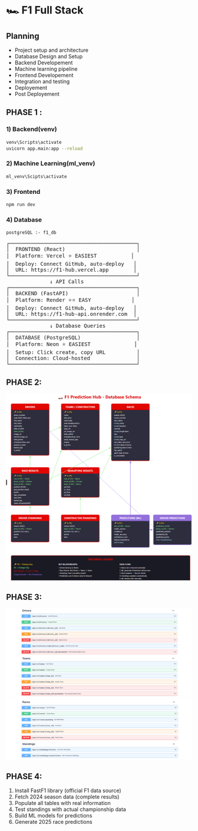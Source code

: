 # 🏎️ F1 Full Stack

## Planning
- Project setup and architecture
- Database Design and Setup
- Backend Developement
- Machine learning pipeline
- Frontend Developement
- Integration and testing
- Deployement
- Post Deployement

## PHASE 1 :

### 1) Backend(venv)

```bash
venv\Scripts\activate
uvicorn app.main:app --reload
```

### 2) Machine Learning(ml_venv)

```bash
ml_venv\Scipts\activate
```

### 3) Frontend
```bash
npm run dev
```

### 4) Database

    postgreSQL :- f1_db
<pre>
┌─────────────────────────────────────────┐
│  FRONTEND (React)                       │
│  Platform: Vercel ⭐ EASIEST           │
│  Deploy: Connect GitHub, auto-deploy   │
│  URL: https://f1-hub.vercel.app        │
└─────────────────────────────────────────┘
              ↓ API Calls
┌─────────────────────────────────────────┐
│  BACKEND (FastAPI)                      │
│  Platform: Render ⭐⭐ EASY             │
│  Deploy: Connect GitHub, auto-deploy   │
│  URL: https://f1-hub-api.onrender.com  │
└─────────────────────────────────────────┘
              ↓ Database Queries
┌─────────────────────────────────────────┐
│  DATABASE (PostgreSQL)                  │
│  Platform: Neon ⭐ EASIEST              │
│  Setup: Click create, copy URL          │
│  Connection: Cloud-hosted               │
└─────────────────────────────────────────┘
</pre>

## PHASE 2:

![!\[alt text\](docs\image.png)](image.png)

## PHASE 3:

![alt text](image-1.png)
![alt text](image-2.png)

## PHASE 4:

1) Install FastF1 library (official F1 data source)
2) Fetch 2024 season data (complete results)
3) Populate all tables with real information
4) Test standings with actual championship data
5) Build ML models for predictions
6) Generate 2025 race predictions